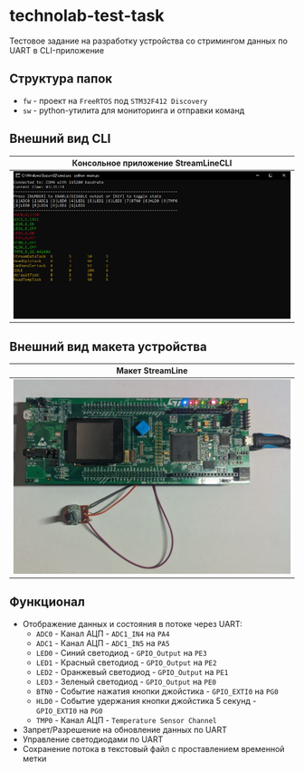 # technolab-test-task

Тестовое задание на разработку устройства со стримингом данных по UART в CLI-приложение

## Структура папок

* `fw` - проект на `FreeRTOS` под `STM32F412 Discovery`
* `sw` - python-утилита для мониторинга и отправки команд

## Внешний вид CLI
|Консольное приложение StreamLineCLI|
|---|
|![cli.jpg](./media/cli.jpg)|

## Внешний вид макета устройства

|Макет StreamLine|
|---|
|![cli.jpg](./media/board.jpg)|

## Функционал

* Отображение данных и состояния в потоке через UART:
  * `ADC0` - Канал АЦП - `ADC1_IN4` на `PA4`
  * `ADC1` - Канал АЦП - `ADC1_IN5` на `PA5`
  * `LED0` - Синий светодиод - `GPIO_Output` на `PE3`
  * `LED1` - Красный светодиод - `GPIO_Output` на `PE2`
  * `LED2` - Оранжевый светодиод - `GPIO_Output` на `PE1`
  * `LED3` - Зеленый светодиод - `GPIO_Output` на `PE0`
  * `BTN0` - Событие нажатия кнопки джойстика - `GPIO_EXTI0` на `PG0`
  * `HLD0` - Событие удержания кнопки джойстика 5 секунд - `GPIO_EXTI0` на `PG0`
  * `TMP0` - Канал АЦП - `Temperature Sensor Channel`
* Запрет/Разрешение на обновление данных по UART
* Управление светодиодами по UART
* Сохранение потока в текстовый файл с проставлением временной метки
